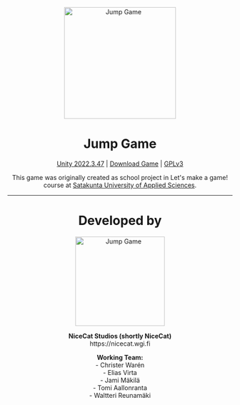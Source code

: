 <p align="center">
  <img src="https://nicecat.wgi.fi/wp-content/uploads/2020/04/NiceCat-Jump-Game-Symbol.png" alt="Jump Game" width="250" height="250">
</p>

<h1 align="center">Jump Game</h1>
<p align="center"><a href="https://unity.com/releases/editor/whats-new/2022.3.47">Unity 2022.3.47</a> | <a href="https://nicecat.wgi.fi/jump-game">Download Game</a> | <a href="https://www.gnu.org/licenses/gpl-3.0.html">GPLv3</a></p>
<p align="center">This game was originally created as school project in Let's make a game! course at <a href="https://www.samk.fi/en/">Satakunta University of Applied Sciences</a>.</p>

---

<h1 align="center">Developed by</h1>

<p align="center">
  <img src="https://nicecat.wgi.fi/wp-content/uploads/2020/02/cropped-NiceCat-Logo-v2.png" alt="Jump Game" width="200">
</p>

<p align="center">
  <b>NiceCat Studios (shortly NiceCat)</b><br>
  https://nicecat.wgi.fi
</p>

<p align="center">
  <b>Working Team:</b> <br>
  - Christer Warén <br>
  - Elias Virta <br>
  - Jami Mäkilä <br>
  - Tomi Aallonranta <br>
  - Waltteri Reunamäki <br>
</p>
